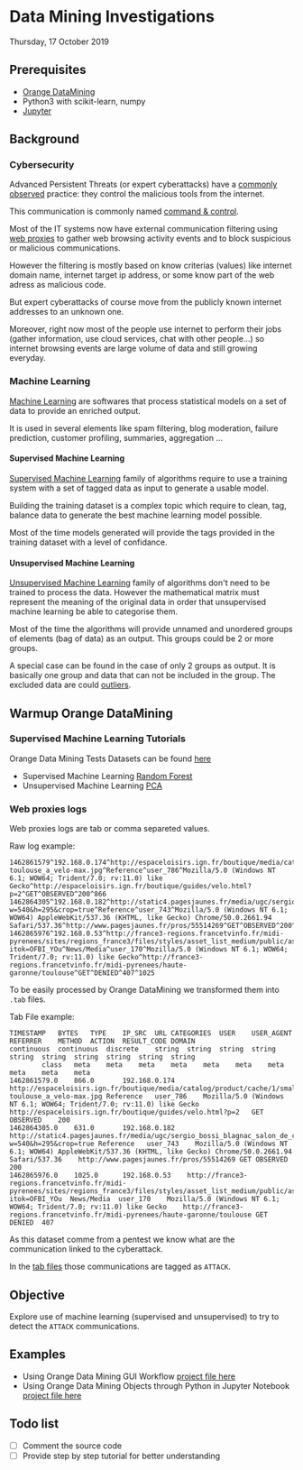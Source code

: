 # Data Mining Investigations

Thursday, 17 October 2019

## Prerequisites

 * [Orange DataMining](https://orange.biolab.si/)
 * Python3 with scikit-learn, numpy
 * [Jupyter](https://jupyter.org/)


## Background

### Cybersecurity

Advanced Persistent Threats (or expert cyberattacks) have a [commonly observed](https://www.lockheedmartin.com/en-us/capabilities/cyber/cyber-kill-chain.html) practice: they control the malicious tools from the internet. 

This communication is commonly named [command & control](https://attack.mitre.org/tactics/TA0011/).

Most of the IT systems now have external communication filtering using [web proxies](https://en.wikipedia.org/wiki/Proxy_server) to gather web browsing activity events and to block suspicious or malicious communications.

However the filtering is mostly based on know criterias (values) like internet domain name, internet target ip address, or some know part of the web adress as malicious code.

But expert cyberattacks of course move from the publicly known internet addresses to an unknown one.

Moreover, right now most of the people use internet to perform their jobs (gather information, use cloud services, chat with other people...) so internet browsing events are large volume of data and still growing everyday.

### Machine Learning

[Machine Learning](https://en.wikipedia.org/wiki/Machine_learning) are softwares that process statistical models on a set of data to provide an enriched output. 

It is used in several elements like spam filtering, blog moderation, failure prediction, customer profiling, summaries, aggregation ...

#### Supervised Machine Learning

[Supervised Machine Learning](https://en.wikipedia.org/wiki/Supervised_learning) family of algorithms require to use a training system with a set of tagged data as input to generate a usable model.

Building the training dataset is a complex topic which require to clean, tag, balance data to generate the best machine learning model possible.

Most of the time models generated will provide the tags provided in the training dataset with a level of confidance.

#### Unsupervised Machine Learning 

[Unsupervised Machine Learning](https://en.wikipedia.org/wiki/Unsupervised_learning) family of algorithms don't need to be trained to process the data. 
However the mathematical matrix must represent the meaning of the original data in order that unsupervised machine learning be able to categorise them.

Most of the time the algorithms will provide unnamed and unordered groups of elements (bag of data) as an output. This groups could be 2 or more groups. 

A special case can be found in the case of only 2 groups as output. It is basically one group and data that can not be included in the group. The excluded data are could [outliers](https://medium.com/@mehulved1503/outlier-detection-and-anomaly-detection-with-machine-learning-caa96b34b7f6).


## Warmup Orange DataMining

### Supervised Machine Learning Tutorials 

Orange Data Mining Tests Datasets can be found [here](https://github.com/biolab/orange3/tree/master/Orange/datasets)

 * Supervised Machine Learning [Random Forest](https://docs.biolab.si//3/visual-programming/widgets/model/randomforest.html)
 * Unsupervised Machine Learning [PCA](https://docs.biolab.si//3/visual-programming/widgets/unsupervised/PCA.html)

### Web proxies logs 

Web proxies logs are tab or comma separeted values.

Raw log example:
```
1462861579^192.168.0.174^http://espaceloisirs.ign.fr/boutique/media/catalog/product/cache/1/small_image/150x/2f57e55fd62616534c2345bc83519ccc/g/v/gvtopo-toulouse_a_velo-max.jpg^Reference^user_786^Mozilla/5.0 (Windows NT 6.1; WOW64; Trident/7.0; rv:11.0) like Gecko^http://espaceloisirs.ign.fr/boutique/guides/velo.html?p=2^GET^OBSERVED^200^866
1462864305^192.168.0.182^http://static4.pagesjaunes.fr/media/ugc/sergio_bossi_blagnac_salon_de_coiffure_sergio_bossi_161110870?w=540&h=295&crop=true^Reference^user_743^Mozilla/5.0 (Windows NT 6.1; WOW64) AppleWebKit/537.36 (KHTML, like Gecko) Chrome/50.0.2661.94 Safari/537.36^http://www.pagesjaunes.fr/pros/55514269^GET^OBSERVED^200^631
1462865976^192.168.0.53^http://france3-regions.francetvinfo.fr/midi-pyrenees/sites/regions_france3/files/styles/asset_list_medium/public/assets/images/2016/05/09/sdk_rugby_toulouse_agen_16h15_-00_00_31_10.jpg?itok=OFBI_YOu^News/Media^user_170^Mozilla/5.0 (Windows NT 6.1; WOW64; Trident/7.0; rv:11.0) like Gecko^http://france3-regions.francetvinfo.fr/midi-pyrenees/haute-garonne/toulouse^GET^DENIED^407^1025
```

To be easily processed by Orange DataMining we transformed them into `.tab` files.

Tab File example:
```
TIMESTAMP	BYTES	TYPE	IP_SRC	URL	CATEGORIES	USER	USER_AGENT	REFERRER	METHOD	ACTION	RESULT_CODE	DOMAIN
continuous	continuous	discrete	string	string	string	string	string	string	string	string	string	string
		class	meta	meta	meta	meta	meta	meta	meta	meta	meta	meta
1462861579.0	866.0		192.168.0.174	http://espaceloisirs.ign.fr/boutique/media/catalog/product/cache/1/small_image/150x/2f57e55fd62616534c2345bc83519ccc/g/v/gvtopo-toulouse_a_velo-max.jpg	Reference	user_786	Mozilla/5.0 (Windows NT 6.1; WOW64; Trident/7.0; rv:11.0) like Gecko	http://espaceloisirs.ign.fr/boutique/guides/velo.html?p=2	GET	OBSERVED	200	
1462864305.0	631.0		192.168.0.182	http://static4.pagesjaunes.fr/media/ugc/sergio_bossi_blagnac_salon_de_coiffure_sergio_bossi_161110870?w=540&h=295&crop=true	Reference	user_743	Mozilla/5.0 (Windows NT 6.1; WOW64) AppleWebKit/537.36 (KHTML, like Gecko) Chrome/50.0.2661.94 Safari/537.36	http://www.pagesjaunes.fr/pros/55514269	GET	OBSERVED	200	
1462865976.0	1025.0		192.168.0.53	http://france3-regions.francetvinfo.fr/midi-pyrenees/sites/regions_france3/files/styles/asset_list_medium/public/assets/images/2016/05/09/sdk_rugby_toulouse_agen_16h15_-00_00_31_10.jpg?itok=OFBI_YOu	News/Media	user_170	Mozilla/5.0 (Windows NT 6.1; WOW64; Trident/7.0; rv:11.0) like Gecko	http://france3-regions.francetvinfo.fr/midi-pyrenees/haute-garonne/toulouse	GET	DENIED	407	
```

As this dataset comme from a pentest we know what are the communication linked to the cyberattack.

In the [tab files](data) those communications are tagged as `ATTACK`.

## Objective

Explore use of machine learning (supervised and unsupervised) to try to detect the `ATTACK` communications.


## Examples

 * Using Orange Data Mining GUI Workflow [project file here](src/detection_project.ows)
 * Using Orange Data Mining Objects through Python in Jupyter Notebook [project file here](detection_project.ipynb)

## Todo list

 - [ ] Comment the source code
 - [ ] Provide step by step tutorial for better understanding